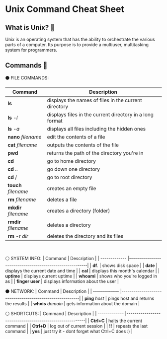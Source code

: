 # Unix Command Cheat Sheet
What is Unix? 🤔 
------
Unix is an operating system that has the ability to orchestrate the various parts of a computer. Its purpose is to provide a multiuser, multitasking system for programmers.


Commands 📝 
------
⚫ FILE COMMANDS:

| Command              | Description                                             |
| -------------        |---------------------------------------------------------|
| **ls**               | displays the names of files in the current directory    |
| **ls** _-l_          | displays files in the current directory in a long format|
| **ls** _-a_          | displays all files including the hidden ones            |
| **nano** _filename_  | edit the contents of a file                             |
| **cat** _filename_   | outputs the contents of the file                        | 
| **pwd**              | returns the path of the directory you're in             |
| **cd**               | go to home directory                                    |
| **cd** ..            | go down one directory                                   |
| **cd** /             | go to root directory                                    | 
| **touch** _filename_ | creates an empty file                                   |
| **rm** _filename_    | deletes a file                                          | 
| **mkdir** _filename_ | creates a directory (folder)                            |
| **rmdir** _filename_ | deletes a directory                                     |
| **rm** -r _dir_      | deletes the directory and its files                     |
<br>

⚪ SYSTEM INFO:
| Command              | Description                                             |
| -------------        |---------------------------------------------------------|
| **df**.              | shows disk space                                        |
| **date**             | displays the current date and time                      | 
| **cal**              | displays this month's calendar                          |
| **uptime**           | displays current uptime                                 |
| **whoami**           | shows who you're logged in as                           |
| **finger user**      | displays information about the user                     |
<br>

⚫ NETWORK:
| Command                | Description                                             |
| -------------          |---------------------------------------------------------|
| **ping** _host_        | pings host and returns the results                      |
| **whois** _domain_     | gets information about the domain                       | 
<br>

⚪ SHORTCUTS:
| Command                | Description                                             |
| -------------          |---------------------------------------------------------|
| **Ctrl+C**             | halts the current command                               |
| **Ctrl+D**             | log out of current session                              |
| **!!**                 | repeats the last command                                |
| **yes**                | just try it - dont forget what Ctrl+C does :)           |


